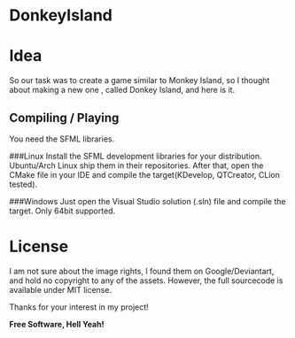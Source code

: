 # DonkeyIsland

# Idea
So our task was to create a game similar to Monkey Island, so I thought about making a new one , called Donkey Island, and here is it.

## Compiling / Playing
You need the SFML libraries.

###Linux
Install the SFML development libraries for your distribution. Ubuntu/Arch Linux ship them in their repositories. After that, open the CMake file in your IDE and compile the target(KDevelop, QTCreator, CLion tested).

###Windows
Just open the Visual Studio solution (.sln) file and compile the target. Only 64bit supported.

# License
I am not sure about the image rights, I found them on Google/Deviantart, and hold no copyright to any of the assets.
However, the full sourcecode is available under MIT license.

Thanks for your interest in my project!

**Free Software, Hell Yeah!**
